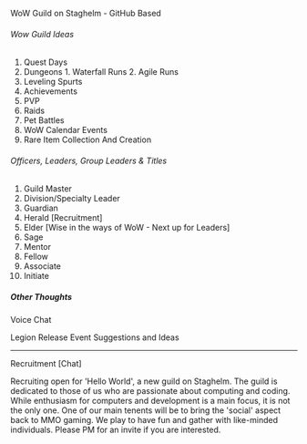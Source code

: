 
WoW Guild on Staghelm - GitHub Based

###### Wow Guild Ideas

  1. Quest Days
  2. Dungeons
    1. Waterfall Runs
    2. Agile Runs
  3. Leveling Spurts
  4. Achievements
  5. PVP
  6. Raids
  7. Pet Battles
  8. WoW Calendar Events
  9. Rare Item Collection And Creation

###### Officers, Leaders, Group Leaders & Titles
 
1.  Guild Master
2.  Division/Specialty Leader
3.  Guardian
4.  Herald [Recruitment]
5.  Elder [Wise in the ways of WoW - Next up for Leaders]
6.  Sage
7.  Mentor
8.  Fellow
9.  Associate
10. Initiate

##### Other Thoughts

Voice Chat

Legion Release Event Suggestions and Ideas

---
Recruitment [Chat]

Recruiting open for 'Hello World', a new guild on Staghelm. The guild is dedicated to those of us who are passionate about computing and coding. While enthusiasm for computers and development is a main focus, it is not the only one. One of our main tenents will be to bring the 'social' aspect back to MMO gaming. We play to have fun and gather with like-minded individuals. Please PM for an invite if you are interested.
